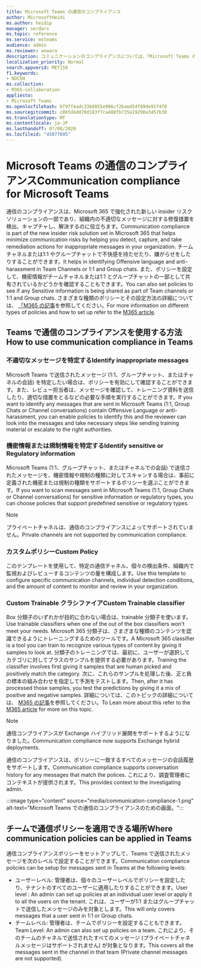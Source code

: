 ```yaml
---
title: Microsoft Teams の通信のコンプライアンス
author: MicrosoftHeidi
ms.author: heidip
manager: serdars
ms.topic: reference
ms.service: msteams
audience: admin
ms.reviewer: anwara
description: コミュニケーションのコンプライアンスについては、「Microsoft Teams の観点からの insider リスクソリューションセットの一部 (M365 通信のコンプライアンス機能の一部)」をご覧ください。
localization_priority: Normal
search.appverid: MET150
f1.keywords:
- NOCSH
ms.collection:
- M365-collaboration
appliesto:
- Microsoft Teams
ms.openlocfilehash: bf97f4adc33b0855e986cf2baed54f69de91f4f0
ms.sourcegitcommit: c8b5d4dd70d183f7ca480fb735a19290a3457b30
ms.translationtype: MT
ms.contentlocale: ja-JP
ms.lasthandoff: 07/08/2020
ms.locfileid: "45077695"
---
```

# <a name="communication-compliance-for-microsoft-teams"></a><span data-ttu-id="4b1d7-103">Microsoft Teams の通信のコンプライアンス</span><span class="sxs-lookup"><span data-stu-id="4b1d7-103">Communication compliance for Microsoft Teams</span></span>

<span data-ttu-id="4b1d7-104">通信のコンプライアンスは、Microsoft 365 で強化された新しい insider リスクソリューションの一部であり、組織内の不適切なメッセージに対する修復措置を検出、キャプチャし、解決するのに役立ちます。</span><span class="sxs-lookup"><span data-stu-id="4b1d7-104">Communication compliance is part of the new insider risk solution set in Microsoft 365 that helps minimize communication risks by helping you detect, capture, and take remediation actions for inappropriate messages in your organization.</span></span> <span data-ttu-id="4b1d7-105">チームチャネルまたは1:1 やグループチャットで不快感を持たせたり、嫌がらせをしたりすることができます。</span><span class="sxs-lookup"><span data-stu-id="4b1d7-105">It helps in identifying Offensive language and anti-harassment in Team Channels or 1:1 and Group chats.</span></span> <span data-ttu-id="4b1d7-106">また、ポリシーを設定して、機密情報がチームチャネルまたは1:1 とグループチャットの一部として共有されているかどうかを確認することもできます。</span><span class="sxs-lookup"><span data-stu-id="4b1d7-106">You can also set policies to see if any Sensitive information is being shared as part of Team channels or 1:1 and Group chats.</span></span> <span data-ttu-id="4b1d7-107">さまざまな種類のポリシーとその設定方法の詳細については、 [「M365 の記事](https://docs.microsoft.com/microsoft-365/compliance/communication-compliance)を参照してください。</span><span class="sxs-lookup"><span data-stu-id="4b1d7-107">For more information on different types of policies and how to set up refer to the [M365 article](https://docs.microsoft.com/microsoft-365/compliance/communication-compliance).</span></span>

## <a name="how-to-use-communication-compliance-in-teams"></a><span data-ttu-id="4b1d7-108">Teams で通信のコンプライアンスを使用する方法</span><span class="sxs-lookup"><span data-stu-id="4b1d7-108">How to use communication compliance in Teams</span></span>

### <a name="identify-inappropriate-messages"></a><span data-ttu-id="4b1d7-109">不適切なメッセージを特定する</span><span class="sxs-lookup"><span data-stu-id="4b1d7-109">Identify inappropriate messages</span></span>

<span data-ttu-id="4b1d7-110">Microsoft Teams で送信されたメッセージ (1:1、グループチャット、またはチャネルの会話) を特定したい場合は、ポリシーを有効にして確認することができます。また、レビュー担当者は、メッセージを確認して、トレーニング資料を送信したり、適切な措置をとるなどの必要な手順を実行することができます。</span><span class="sxs-lookup"><span data-stu-id="4b1d7-110">If you want to identify any messages that are sent in Microsoft Teams (1:1, Group Chats or Channel conversations) contain Offensive Language or anti-harassment, you can enable policies to identify this and the reviewer can look into the messages and take necessary steps like sending training material or escalate to the right authorities.</span></span>

### <a name="identify-sensitive-or-regulatory-information"></a><span data-ttu-id="4b1d7-111">機密情報または規制情報を特定する</span><span class="sxs-lookup"><span data-stu-id="4b1d7-111">Identify sensitive or Regulatory information</span></span>

<span data-ttu-id="4b1d7-112">Microsoft Teams (1:1、グループチャット、またはチャネルでの会話) で送信されたメッセージを、機密情報や規制の種類に対してスキャンする場合は、事前に定義された機密または規制の種類をサポートするポリシーを選ぶことができます。</span><span class="sxs-lookup"><span data-stu-id="4b1d7-112">If you want to scan messages sent in Microsoft Teams (1:1, Group Chats or Channel conversations) for sensitive information or regulatory types, you can choose policies that support predefined sensitive or regulatory types.</span></span>

> [!NOTE]
> <span data-ttu-id="4b1d7-113">プライベートチャネルは、通信のコンプライアンスによってサポートされていません。</span><span class="sxs-lookup"><span data-stu-id="4b1d7-113">Private channels are not supported by communication compliance.</span></span>

### <a name="custom-policy"></a><span data-ttu-id="4b1d7-114">カスタムポリシー</span><span class="sxs-lookup"><span data-stu-id="4b1d7-114">Custom Policy</span></span>

<span data-ttu-id="4b1d7-115">このテンプレートを使用して、特定の通信チャネル、個々の検出条件、組織内で監視およびレビューするコンテンツの量を構成します。</span><span class="sxs-lookup"><span data-stu-id="4b1d7-115">Use this template to configure specific communication channels, individual detection conditions, and the amount of content to monitor and review in your organization.</span></span>

### <a name="custom-trainable-classifier"></a><span data-ttu-id="4b1d7-116">Custom Trainable クラシファイア</span><span class="sxs-lookup"><span data-stu-id="4b1d7-116">Custom Trainable classifier</span></span>

<span data-ttu-id="4b1d7-117">Box 分類子のいずれかが目的に合わない場合は、trainable 分類子を使います。</span><span class="sxs-lookup"><span data-stu-id="4b1d7-117">Use trainable classifiers when one of the out of the box classifiers won't meet your needs.</span></span> <span data-ttu-id="4b1d7-118">Microsoft 365 分類子は、さまざまな種類のコンテンツを認識できるようにトレーニングするためのツールです。</span><span class="sxs-lookup"><span data-stu-id="4b1d7-118">A Microsoft 365 classifier is a tool you can train to recognize various types of content by giving it samples to look at.</span></span> <span data-ttu-id="4b1d7-119">分類子のトレーニングでは、最初に、ユーザーが選択してカテゴリに対してプラスのサンプルを提供する必要があります。</span><span class="sxs-lookup"><span data-stu-id="4b1d7-119">Training the classifier involves first giving it samples that are human picked and positively match the category.</span></span> <span data-ttu-id="4b1d7-120">次に、これらのサンプルを処理した後、正と負の標本の組み合わせを指定して予測をテストします。</span><span class="sxs-lookup"><span data-stu-id="4b1d7-120">Then, after it has processed those samples, you test the predictions by giving it a mix of positive and negative samples.</span></span> <span data-ttu-id="4b1d7-121">詳細については、このトピックの詳細については、 [M365 の記事](https://docs.microsoft.com/microsoft-365/compliance/classifier-creating-a-trainable-classifier)を参照してください。</span><span class="sxs-lookup"><span data-stu-id="4b1d7-121">To Lean more about this refer to the [M365 article](https://docs.microsoft.com/microsoft-365/compliance/classifier-creating-a-trainable-classifier) for more on this topic.</span></span>

> [!NOTE]
> <span data-ttu-id="4b1d7-122">通信コンプライアンスが Exchange ハイブリッド展開をサポートするようになりました。</span><span class="sxs-lookup"><span data-stu-id="4b1d7-122">Communication compliance now supports Exchange hybrid deployments.</span></span>

<span data-ttu-id="4b1d7-123">通信のコンプライアンスは、ポリシーに一致するすべてのメッセージの会話履歴をサポートします。</span><span class="sxs-lookup"><span data-stu-id="4b1d7-123">Communication compliance supports conversation history for any messages that match the polices.</span></span> <span data-ttu-id="4b1d7-124">これにより、調査管理者にコンテキストが提供されます。</span><span class="sxs-lookup"><span data-stu-id="4b1d7-124">This provides context to the investigating admin.</span></span>

:::image type="content" source="media/communication-compliance-1.png" alt-text="Microsoft Teams での通信のコンプライアンスのための画面。":::

## <a name="where-communication-policies-can-be-applied-in-teams"></a><span data-ttu-id="4b1d7-126">チームで通信ポリシーを適用できる場所</span><span class="sxs-lookup"><span data-stu-id="4b1d7-126">Where communication policies can be applied in Teams</span></span>

<span data-ttu-id="4b1d7-127">通信コンプライアンスポリシーをセットアップして、Teams で送信されたメッセージを次のレベルで設定することができます。</span><span class="sxs-lookup"><span data-stu-id="4b1d7-127">Communication compliance policies can be setup for messages sent in Teams at the following levels:</span></span>

- <span data-ttu-id="4b1d7-128">ユーザーレベル: 管理者は、個々のユーザーレベルでポリシーを設定したり、テナントのすべてのユーザーに適用したりすることができます。</span><span class="sxs-lookup"><span data-stu-id="4b1d7-128">User level : An admin can set up policies at an individual user level or apply it to all the users on the tenant.</span></span> <span data-ttu-id="4b1d7-129">これは、ユーザーが1:1 またはグループチャットで送信したメッセージのみを対象とします。</span><span class="sxs-lookup"><span data-stu-id="4b1d7-129">This will only covers messages that a user sent in 1:1 or Group chats.</span></span>
- <span data-ttu-id="4b1d7-130">チームレベル: 管理者は、チームでポリシーを設定することもできます。</span><span class="sxs-lookup"><span data-stu-id="4b1d7-130">Team Level: An admin can also set up policies on a team.</span></span> <span data-ttu-id="4b1d7-131">これにより、そのチームのチャネルで送信されたすべてのメッセージ (プライベートチャネルメッセージはサポートされません) が対象となります。</span><span class="sxs-lookup"><span data-stu-id="4b1d7-131">This covers all the messages sent in the channel in that team (Private channel messages are not supported).</span></span>
